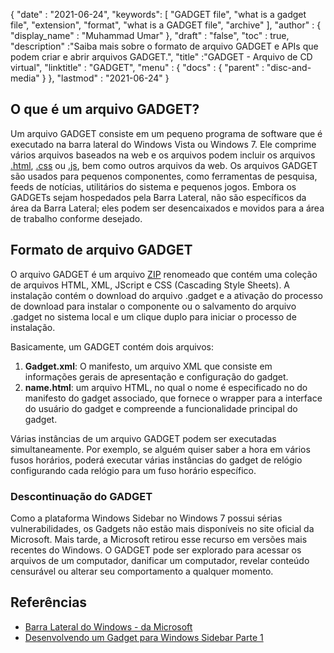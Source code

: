 {
  "date" : "2021-06-24",
  "keywords": [ "GADGET file", "what is a gadget file", "extension", "format", "what is a GADGET file", "archive" ],
  "author" : {
    "display_name" : "Muhammad Umar"
},
  "draft" : "false",
   "toc" : true,
  "description" :"Saiba mais sobre o formato de arquivo GADGET e APIs que podem criar e abrir arquivos GADGET.",
  "title" :"GADGET - Arquivo de CD virtual",
  "linktitle" : "GADGET",
  "menu" : {
    "docs" : {
      "parent" : "disc-and-media"
}
},
  "lastmod" : "2021-06-24"
}

## O que é um arquivo GADGET?

Um arquivo GADGET consiste em um pequeno programa de software que é executado na barra lateral do Windows Vista ou Windows 7. Ele comprime vários arquivos baseados na web e os arquivos podem incluir os arquivos [.html](/pt/web/html), [.css](/pt/web/css) ou [.js](/pt/web/js/), bem como outros arquivos da web. Os arquivos GADGET são usados para pequenos componentes, como ferramentas de pesquisa, feeds de notícias, utilitários do sistema e pequenos jogos. Embora os GADGETs sejam hospedados pela Barra Lateral, não são específicos da área da Barra Lateral; eles podem ser desencaixados e movidos para a área de trabalho conforme desejado.

## Formato de arquivo GADGET

O arquivo GADGET é um arquivo [ZIP](/pt/compression/zip/) renomeado que contém uma coleção de arquivos HTML, XML, JScript e CSS (Cascading Style Sheets). A instalação contém o download do arquivo .gadget e a ativação do processo de download para instalar o componente ou o salvamento do arquivo .gadget no sistema local e um clique duplo para iniciar o processo de instalação.

Basicamente, um GADGET contém dois arquivos:

1. **Gadget.xml**: O manifesto, um arquivo XML que consiste em informações gerais de apresentação e configuração do gadget.
2. **name.html**: um arquivo HTML, no qual o nome é especificado no<name> do manifesto do gadget associado, que fornece o wrapper para a interface do usuário do gadget e compreende a funcionalidade principal do gadget.

Várias instâncias de um arquivo GADGET podem ser executadas simultaneamente. Por exemplo, se alguém quiser saber a hora em vários fusos horários, poderá executar várias instâncias do gadget de relógio configurando cada relógio para um fuso horário específico.

### Descontinuação do GADGET

Como a plataforma Windows Sidebar no Windows 7 possui sérias vulnerabilidades, os Gadgets não estão mais disponíveis no site oficial da Microsoft. Mais tarde, a Microsoft retirou esse recurso em versões mais recentes do Windows. O GADGET pode ser explorado para acessar os arquivos de um computador, danificar um computador, revelar conteúdo censurável ou alterar seu comportamento a qualquer momento.

## Referências

* [Barra Lateral do Windows - da Microsoft](https://docs.microsoft.com/en-us/previous-versions/windows/desktop/sidebar/-sidebar-entry)
* [Desenvolvendo um Gadget para Windows Sidebar Parte 1](https://docs.microsoft.com/en-us/previous-versions/windows/desktop/sidebar/-sidebar-overview-gdo)

